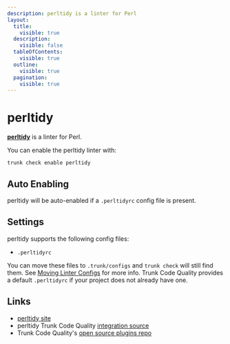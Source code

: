 ```yaml
---
description: perltidy is a linter for Perl
layout:
  title:
    visible: true
  description:
    visible: false
  tableOfContents:
    visible: true
  outline:
    visible: true
  pagination:
    visible: true
---
```


# perltidy

[**perltidy**](https://metacpan.org/dist/Perl-Tidy/view/bin/perltidy) is a linter for Perl.

You can enable the perltidy linter with:

```shell
trunk check enable perltidy
```

## Auto Enabling

perltidy will be auto-enabled if a `.perltidyrc` config file is present.

## Settings

perltidy supports the following config files:

* `.perltidyrc`

You can move these files to `.trunk/configs` and `trunk check` will still find them. See [Moving Linter Configs](broken-reference) for more info. Trunk Code Quality provides a default `.perltidyrc` if your project does not already have one.

## Links

* [perltidy site](https://metacpan.org/dist/Perl-Tidy/view/bin/perltidy)
* perltidy Trunk Code Quality [integration source](https://github.com/trunk-io/plugins/tree/main/linters/perltidy)
* Trunk Code Quality's [open source plugins repo](https://github.com/trunk-io/plugins/tree/main)
